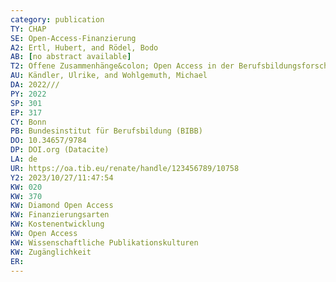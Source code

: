 ```yaml
---
category: publication
TY: CHAP
SE: Open-Access-Finanzierung
A2: Ertl, Hubert, and Rödel, Bodo
AB: [no abstract available]
T2: Offene Zusammenhänge&colon; Open Access in der Berufsbildungsforschung
AU: Kändler, Ulrike, and Wohlgemuth, Michael
DA: 2022///
PY: 2022
SP: 301
EP: 317
CY: Bonn
PB: Bundesinstitut für Berufsbildung (BIBB)
DO: 10.34657/9784
DP: DOI.org (Datacite)
LA: de
UR: https://oa.tib.eu/renate/handle/123456789/10758
Y2: 2023/10/27/11:47:54
KW: 020
KW: 370
KW: Diamond Open Access
KW: Finanzierungsarten
KW: Kostenentwicklung
KW: Open Access
KW: Wissenschaftliche Publikationskulturen
KW: Zugänglichkeit
ER: 
---
```

